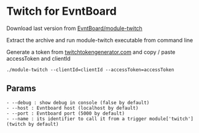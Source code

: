 # Twitch for EvntBoard

Download last version from [EvntBoard/module-twitch](https://github.com/EvntBoard/module-twitch/releases/latest)

Extract the archive and run module-twitch executable from command line 

Generate a token from [twitchtokengenerator.com](https://twitchtokengenerator.com/quick/W42XlYrRkn) and copy / paste accessToken and clientId 

`./module-twitch --clientId=clientId --accessToken=accessToken`

## Params
    - --debug : show debug in console (false by default)
    - --host : Evntboard host (localhost by default)
    - --port : Evntboard port (5000 by default)
    - --name : its identifier to call it from a trigger module['twitch'] (twitch by default)
